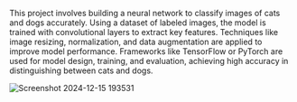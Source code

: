 This project involves building a neural network to classify images of cats and dogs accurately. Using a dataset of labeled images, the model is trained with convolutional layers to extract key features. Techniques like image resizing, normalization, and data augmentation are applied to improve model performance. Frameworks like TensorFlow or PyTorch are used for model design, training, and evaluation, achieving high accuracy in distinguishing between cats and dogs.

![Screenshot 2024-12-15 193531](https://github.com/user-attachments/assets/c4a8be12-2bc8-4c8e-9f09-15eaa7afa840)
